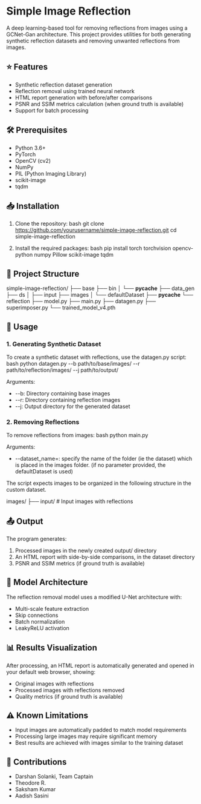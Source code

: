 # Simple Image Reflection

A deep learning-based tool for removing reflections from images using a GCNet-Gan architecture. This project provides utilities for both generating synthetic reflection datasets and removing unwanted reflections from images. 

## ⭐ Features
- Synthetic reflection dataset generation
- Reflection removal using trained neural network
- HTML report generation with before/after comparisons
- PSNR and SSIM metrics calculation (when ground truth is available)
- Support for batch processing

## 🛠 Prerequisites
- Python 3.6+
- PyTorch
- OpenCV (cv2)
- NumPy
- PIL (Python Imaging Library)
- scikit-image
- tqdm

## 📥 Installation
1. Clone the repository:
bash
git clone https://github.com/yourusername/simple-image-reflection.git
cd simple-image-reflection


2. Install the required packages:
bash
pip install torch torchvision opencv-python numpy Pillow scikit-image tqdm


## 📁 Project Structure

simple-image-reflection/
├── base
├── bin
│   └── **pycache**
├── data_gen
├── ds
│   ├── input
├── images
│   └── defaultDataset
├── **pycache**
└── reflection
├── model.py
├── main.py
├── datagen.py
├── superimposer.py
└── trained_model_v4.pth


## 🎯 Usage
### 1. Generating Synthetic Dataset
To create a synthetic dataset with reflections, use the datagen.py script:
bash
python datagen.py --b path/to/base/images/ --r path/to/reflection/images/ --j path/to/output/


Arguments:
- --b: Directory containing base images
- --r: Directory containing reflection images
- --j: Output directory for the generated dataset

### 2. Removing Reflections
To remove reflections from images:
bash
python main.py 
 

Arguments:
- --dataset_name=: specify the name of the folder (ie the dataset) which is placed in the images folder. (if no parameter provided, the defaultDataset is used)

The script expects images to be organized in the following structure in the custom dataset.

images/
├── input/       # Input images with reflections


## 📤 Output
The program generates:
1. Processed images in the newly created output/ directory
2. An HTML report with side-by-side comparisons, in the dataset directory
3. PSNR and SSIM metrics (if ground truth is available)

## 🧠 Model Architecture
The reflection removal model uses a modified U-Net architecture with:
- Multi-scale feature extraction
- Skip connections
- Batch normalization
- LeakyReLU activation

## 📊 Results Visualization
After processing, an HTML report is automatically generated and opened in your default web browser, showing:
- Original images with reflections
- Processed images with reflections removed
- Quality metrics (if ground truth is available)

## ⚠ Known Limitations
- Input images are automatically padded to match model requirements
- Processing large images may require significant memory
- Best results are achieved with images similar to the training dataset

## 👥 Contributions
- Darshan Solanki, Team Captain
- Theodore R.
- Saksham Kumar
- Aadish Sasini
